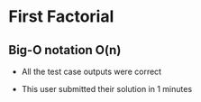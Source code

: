 # First Factorial
## Big-O notation O(n)

* All the test case outputs were correct

* This user submitted their solution in 1 minutes